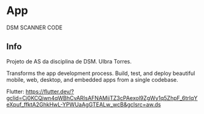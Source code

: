# App

DSM SCANNER CODE

## Info

Projeto de AS da disciplina de DSM. Ulbra Torres.

Transforms the app development process. Build, test, and deploy beautiful mobile, web, desktop, and embedded apps from a single codebase.

Flutter: https://flutter.dev/?gclid=Cj0KCQjwn4qWBhCvARIsAFNAMijTZ3cPAexol9ZgWy1q5ZhpF_6trIqYeXpuf_ffktA2GhkHwL-YPWUaAgGTEALw_wcB&gclsrc=aw.ds